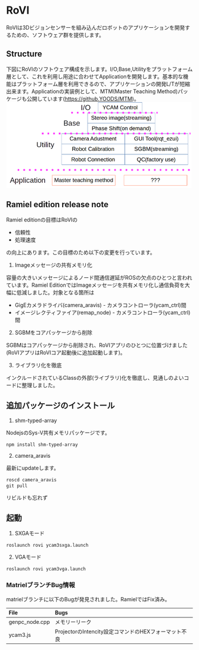 # RoVI

RoVIは3Dビジョンセンサーを組み込んだロボットのアプリケーションを開発するための、ソフトウェア群を提供します。

## Structure
下図にRoVIのソフトウェア構成を示します。I/O,Base,Utilityをプラットフォーム層として、これを利用し用途に合わせてApplicationを開発します。基本的な機能はプラットフォーム層を利用できるので、アプリケーションの開発L/Tが短縮出来ます。Applicationの実装例として、MTM(Master Teaching Method)パッケージも公開しています(https://github.YOODS/MTM)。
<img src="img/fig1.png" width="500px" >

   
## Ramiel edition release note

 Ramiel editionの目標はRoVIの
- 信頼性
- 処理速度

の向上にあります。この目標のため以下の変更を行っています。

1. Imageメッセージの共有メモリ化

容量の大きいメッセージによるノード間通信遅延がROSの欠点のひとつと言われています。Ramiel EditionではImageメッセージを共有メモリ化し通信負荷を大幅に低減しました。対象となる箇所は
  - GigEカメラドライバ(camera_aravis) - カメラコントローラ(ycam_ctrl)間
  - イメージレクティファイア(remap_node) - カメラコントローラ(ycam_ctrl)間

2. SGBMをコアパッケージから削除

SGBMはコアパッケージから削除され、RoVIアプリのひとつに位置づけました(RoVIアプリはRoVIコア起動後に追加起動します)。

3. ライブラリ化を徹底

インクルードされているClassの外部(ライブラリ)化を徹底し、見通しのよいコードに整理しました。


## 追加パッケージのインストール

1. shm-typed-array

NodejsのSys-V共有メモリパッケージです。
~~~
npm install shm-typed-array
~~~

2. camera_aravis

最新にupdateします。
~~~
roscd camera_aravis
git pull
~~~
リビルドも忘れず


## 起動

1. SXGAモード
~~~
roslaunch rovi ycam3sxga.launch
~~~

2. VGAモード
~~~
roslaunch rovi ycam3vga.launch
~~~


### MatrielブランチBug情報  
matrielブランチに以下のBugが発見されました。RamielではFix済み。

|File|Bugs|
|:----|:----|
|genpc_node.cpp|メモリーリーク|
|ycam3.js|ProjectorのIntencity設定コマンドのHEXフォーマット不良|

